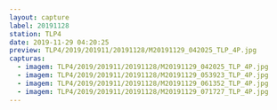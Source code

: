 ```yaml
---
layout: capture
label: 20191128
station: TLP4
date: 2019-11-29 04:20:25
preview: TLP4/2019/201911/20191128/M20191129_042025_TLP_4P.jpg
capturas:
  - imagem: TLP4/2019/201911/20191128/M20191129_042025_TLP_4P.jpg
  - imagem: TLP4/2019/201911/20191128/M20191129_053923_TLP_4P.jpg
  - imagem: TLP4/2019/201911/20191128/M20191129_061352_TLP_4P.jpg
  - imagem: TLP4/2019/201911/20191128/M20191129_071727_TLP_4P.jpg
---
```

